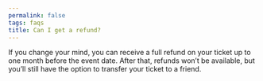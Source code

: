 ```yaml
---
permalink: false
tags: faqs
title: Can I get a refund?
---
```


If you change your mind, you can receive a full refund on your ticket up to one month before the event date. After that, refunds won’t be available, but you’ll still have the option to transfer your ticket to a friend.
